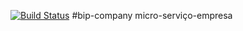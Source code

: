 [![Build Status](https://travis-ci.com/cildefonso/bip-company.svg?branch=master)](https://travis-ci.com/cildefonso/bip-company)
#bip-company
micro-serviço-empresa